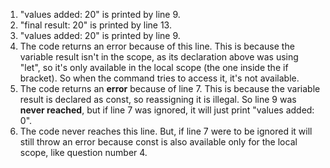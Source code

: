 1. "values added:  20" is printed by line 9.
2. "final result:  20" is printed by line 13.
3. "values added:  20" is printed by line 9.
4. The code returns an error because of this line. This is because the variable result isn't in the scope, as its declaration above was using "let", so it's only available in the local scope (the one inside the if bracket). So when the command tries to access it, it's not available.
5. The code returns an **error** because of line 7. This is because the variable result is declared as const, so reassigning it is illegal. So line 9 was **never reached**, but if line 7 was ignored, it will just print "values added:  0".
6. The code never reaches this line. But, if line 7 were to be ignored it will still throw an error because const is also available only for the local scope, like question number 4.
